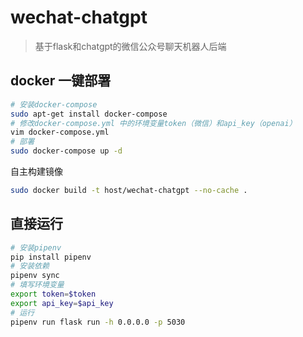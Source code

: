 # wechat-chatgpt
> 基于flask和chatgpt的微信公众号聊天机器人后端

## docker 一键部署
```sh
# 安装docker-compose
sudo apt-get install docker-compose
# 修改docker-compose.yml 中的环境变量token（微信）和api_key（openai）
vim docker-compose.yml
# 部署
sudo docker-compose up -d
```

自主构建镜像
```sh
sudo docker build -t host/wechat-chatgpt --no-cache .
```

## 直接运行
```sh
# 安装pipenv
pip install pipenv
# 安装依赖
pipenv sync
# 填写环境变量
export token=$token
export api_key=$api_key
# 运行
pipenv run flask run -h 0.0.0.0 -p 5030
```